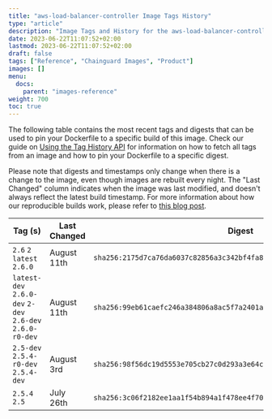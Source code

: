 ```yaml
---
title: "aws-load-balancer-controller Image Tags History"
type: "article"
description: "Image Tags and History for the aws-load-balancer-controller Chainguard Image"
date: 2023-06-22T11:07:52+02:00
lastmod: 2023-06-22T11:07:52+02:00
draft: false
tags: ["Reference", "Chainguard Images", "Product"]
images: []
menu:
  docs:
    parent: "images-reference"
weight: 700
toc: true
---
```


The following table contains the most recent tags and digests that can be used to pin your Dockerfile to a specific build of this image. Check our guide on [Using the Tag History API](/chainguard/chainguard-images/using-the-tag-history-api/) for information on how to fetch all tags from an image and how to pin your Dockerfile to a specific digest.

Please note that digests and timestamps only change when there is a change to the image, even though images are rebuilt every night. The "Last Changed" column indicates when the image was last modified, and doesn't always reflect the latest build timestamp. For more information about how our reproducible builds work, please refer to [this blog post](https://www.chainguard.dev/unchained/reproducing-chainguards-reproducible-image-builds).

| Tag (s)                                                    | Last Changed | Digest                                                                    |
|------------------------------------------------------------|--------------|---------------------------------------------------------------------------|
|  `2.6` `2` `latest` `2.6.0`                                | August 11th  | `sha256:2175d7ca76da6037c82856a3c342bf4fa8f2630ff65895a5e7a4aae9008ef700` |
|  `latest-dev` `2.6.0-dev` `2-dev` `2.6-dev` `2.6.0-r0-dev` | August 11th  | `sha256:99eb61caefc246a384806a8ac5f7a2401a443e402156961820d0d867dd8ba098` |
|  `2.5-dev` `2.5.4-r0-dev` `2.5.4-dev`                      | August 3rd   | `sha256:98f56dc19d5553e705cb27c0d293a3e64cd164e1a3a500bf0f5b1217c0b49846` |
|  `2.5.4` `2.5`                                             | July 26th    | `sha256:3c06f2182ee1aa1f54b894a1f478ee4f70fb9a22ab06e9b4a31b6a72609dfd39` |
